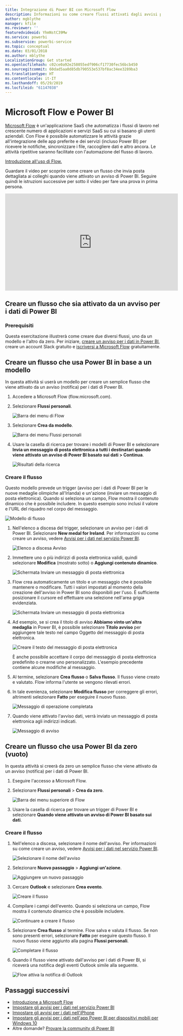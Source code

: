 ```yaml
---
title: Integrazione di Power BI con Microsoft Flow
description: Informazioni su come creare flussi attivati dagli avvisi per i dati di Power BI.
author: mgblythe
manager: kfile
ms.reviewer: ''
featuredvideoid: YhmNstC39Mw
ms.service: powerbi
ms.subservice: powerbi-service
ms.topic: conceptual
ms.date: 03/01/2018
ms.author: mblythe
LocalizationGroup: Get started
ms.openlocfilehash: c02ce0a92e258055edf906cf17730fec56bcb450
ms.sourcegitcommit: 60dad5aa0d85db790553e537bf8ac34ee3289ba3
ms.translationtype: HT
ms.contentlocale: it-IT
ms.lasthandoff: 05/29/2019
ms.locfileid: "61147038"
---
```

# <a name="microsoft-flow-and-power-bi"></a>Microsoft Flow e Power BI

[Microsoft Flow](https://flow.microsoft.com/documentation/getting-started) è un'applicazione SaaS che automatizza i flussi di lavoro nel crescente numero di applicazioni e servizi SaaS su cui si basano gli utenti aziendali. Con Flow è possibile automatizzare le attività grazie all'integrazione delle app preferite e dei servizi (incluso Power BI) per ricevere le notifiche, sincronizzare i file, raccogliere dati e altro ancora. Le attività ripetitive saranno facilitate con l'automazione del flusso di lavoro.

[Introduzione all'uso di Flow.](https://flow.microsoft.com/documentation/getting-started)

Guardare il video per scoprire come creare un flusso che invia posta dettagliata ai colleghi quando viene attivato un avviso di Power BI. Seguire quindi le istruzioni successive per sotto il video per fare una prova in prima persona.

<iframe width="560" height="315" src="https://www.youtube.com/embed/YhmNstC39Mw" frameborder="0" allowfullscreen></iframe>

## <a name="create-a-flow-that-is-triggered-by-a-power-bi-data-alert"></a>Creare un flusso che sia attivato da un avviso per i dati di Power BI

### <a name="prerequisites"></a>Prerequisiti
Questa esercitazione illustrerà come creare due diversi flussi, uno da un modello e l'altro da zero. Per iniziare, [creare un avviso per i dati in Power BI](service-set-data-alerts.md), creare un account Slack gratuito e [iscriversi a Microsoft Flow](https://flow.microsoft.com/#home-signup) gratuitamente.

## <a name="create-a-flow-that-uses-power-bi---from-a-template"></a>Creare un flusso che usa Power BI in base a un modello
In questa attività si userà un modello per creare un semplice flusso che viene attivato da un avviso (notifica) per i dati di Power BI.

1. Accedere a Microsoft Flow (flow.microsoft.com).
2. Selezionare **Flussi personali**.
   
   ![Barra dei menu di Flow](media/service-flow-integration/power-bi-my-flows.png)
3. Selezionare **Crea da modello**.
   
    ![Barra dei menu Flussi personali](media/service-flow-integration/power-bi-template.png)
4. Usare la casella di ricerca per trovare i modelli di Power BI e selezionare **Invia un messaggio di posta elettronica a tutti i destinatari quando viene attivato un avviso di Power BI basato sui dati > Continua**.
   
    ![Risultati della ricerca](media/service-flow-integration/power-bi-flow-alert.png)


### <a name="build-the-flow"></a>Creare il flusso
Questo modello prevede un trigger (avviso per i dati di Power BI per le nuove medaglie olimpiche all'Irlanda) e un'azione (inviare un messaggio di posta elettronica). Quando si seleziona un campo, Flow mostra il contenuto dinamico che è possibile includere.  In questo esempio sono inclusi il valore e l'URL del riquadro nel corpo del messaggio.

![Modello di flusso](media/service-flow-integration/power-bi-template1.png)

1. Nell'elenco a discesa del trigger, selezionare un avviso per i dati di Power BI. Selezionare **New medal for Ireland**. Per informazioni su come creare un avviso, vedere [Avvisi per i dati nel servizio Power BI](service-set-data-alerts.md).
   
   ![Elenco a discesa Avviso](media/service-flow-integration/power-bi-trigger-flow.png)
2. Immettere uno o più indirizzi di posta elettronica validi, quindi selezionare **Modifica** (mostrato sotto) o **Aggiungi contenuto dinamico**. 
   
   ![Schermata Inviare un messaggio di posta elettronica](media/service-flow-integration/power-bi-flow-email.png)

3. Flow crea automaticamente un titolo e un messaggio che è possibile mantenere o modificare. Tutti i valori impostati al momento della creazione dell'avviso in Power BI sono disponibili per l'uso. È sufficiente posizionare il cursore ed effettuare una selezione nell'area grigia evidenziata. 

   ![Schermata Inviare un messaggio di posta elettronica](media/service-flow-integration/power-bi-flow-email-default.png)

1.  Ad esempio, se si crea il titolo di avviso **Abbiamo vinto un'altra medaglia** in Power BI, è possibile selezionare **Titolo avviso** per aggiungere tale testo nel campo Oggetto del messaggio di posta elettronica.

    ![Creare il testo del messaggio di posta elettronica](media/service-flow-integration/power-bi-flow-message.png)

    È anche possibile accettare il corpo del messaggio di posta elettronica predefinito o crearne uno personalizzato. L'esempio precedente contiene alcune modifiche al messaggio.

1. Al termine, selezionare **Crea flusso** o **Salva flusso**.  Il flusso viene creato e valutato.  Flow informa l'utente se vengono rilevati errori.
2. In tale evenienza, selezionare **Modifica flusso** per correggere gli errori, altrimenti selezionare **Fatto** per eseguire il nuovo flusso.
   
   ![Messaggio di operazione completata](media/service-flow-integration/power-bi-flow-running.png)
5. Quando viene attivato l'avviso dati, verrà inviato un messaggio di posta elettronica agli indirizzi indicati.  
   
   ![Messaggio di avviso](media/service-flow-integration/power-bi-flow-email2.png)

## <a name="create-a-flow-that-uses-power-bi---from-scratch-blank"></a>Creare un flusso che usa Power BI da zero (vuoto)
In questa attività si creerà da zero un semplice flusso che viene attivato da un avviso (notifica) per i dati di Power BI.

1. Eseguire l'accesso a Microsoft Flow.
2. Selezionare **Flussi personali** > **Crea da zero**.
   
   ![Barra dei menu superiore di Flow](media/service-flow-integration/power-bi-my-flows.png)
3. Usare la casella di ricerca per trovare un trigger di Power BI e selezionare **Quando viene attivato un avviso di Power BI basato sui dati**.

### <a name="build-your-flow"></a>Creare il flusso
1. Nell'elenco a discesa, selezionare il nome dell'avviso.  Per informazioni su come creare un avviso, vedere [Avvisi per i dati nel servizio Power BI](service-set-data-alerts.md).
   
    ![Selezionare il nome dell'avviso](media/service-flow-integration/power-bi-totalstores2.png)
2. Selezionare **Nuovo passaggio** > **Aggiungi un'azione**.
   
   ![Aggiungere un nuovo passaggio](media/service-flow-integration/power-bi-new-step.png)
3. Cercare **Outlook** e selezionare **Crea evento**.
   
   ![Creare il flusso](media/service-flow-integration/power-bi-create-event.png)
4. Compilare i campi dell'evento. Quando si seleziona un campo, Flow mostra il contenuto dinamico che è possibile includere.
   
   ![Continuare a creare il flusso](media/service-flow-integration/power-bi-flow-event.png)
5. Selezionare **Crea flusso** al termine.  Flow salva e valuta il flusso. Se non sono presenti errori, selezionare **Fatto** per eseguire questo flusso.  Il nuovo flusso viene aggiunto alla pagina **Flussi personali**.
   
   ![Completare il flusso](media/service-flow-integration/power-bi-flow-running.png)
6. Quando il flusso viene attivato dall'avviso per i dati di Power BI, si riceverà una notifica degli eventi Outlook simile alla seguente.
   
    ![Flow attiva la notifica di Outlook](media/service-flow-integration/power-bi-flow-notice.png)

## <a name="next-steps"></a>Passaggi successivi
* [Introduzione a Microsoft Flow](https://flow.microsoft.com/documentation/getting-started/)
* [Impostare gli avvisi per i dati nel servizio Power BI](service-set-data-alerts.md)
* [Impostare gli avvisi per i dati nell'iPhone](consumer/mobile/mobile-set-data-alerts-in-the-mobile-apps.md)
* [Impostare gli avvisi per i dati nell'app Power BI per dispositivi mobili per Windows 10](consumer/mobile/mobile-set-data-alerts-in-the-mobile-apps.md)
* Altre domande? [Provare la community di Power BI](http://community.powerbi.com/)

